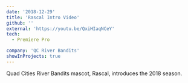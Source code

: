 ```yaml
---
date: '2018-12-29'
title: 'Rascal Intro Video'
github: ''
external: 'https://youtu.be/QxiHIaqNCeY'
tech:
  - Premiere Pro

company: 'QC River Bandits'
showInProjects: true
---
```


Quad Cities River Bandits mascot, Rascal, introduces the 2018 season.
